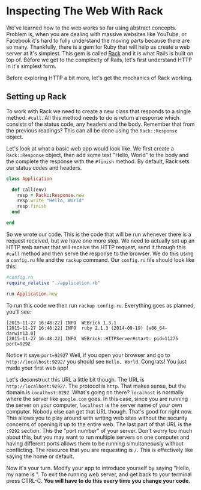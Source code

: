 # Inspecting The Web With Rack

We've learned how to the web works so far using abstract concepts. Problem is, when you are dealing with massive websites like YouTube, or Facebook it's hard to fully understand the moving parts because there are so many. Thankfully, there is a gem for Ruby that will help us create a web server at it's simplest. This gem is called [Rack](https://rack.github.io/) and it is what Rails is built on top of. Before we get to the complexity of Rails, let's first understand HTTP in it's simplest form.

Before exploring HTTP a bit more, let's get the mechanics of Rack working.

## Setting up Rack

To work with Rack we need to create a new class that responds to a single method: `#call`. All this method needs to do is return a response which consists of the status code, any headers and the body. Remember that from the previous readings? This can all be done using the `Rack::Response` object. 

Let's look at what a basic web app would look like. We first create a `Rack::Response` object, then add some text "Hello, World" to the body and the complete the response with the `#finish` method. By default, Rack sets our status codes and headers.

```ruby
class Application

  def call(env)
    resp = Rack::Response.new
    resp.write "Hello, World"
    resp.finish
  end

end
```

So we wrote our code. This is the code that will be run whenever there is a request received, but we have one more step. We need to actually set up an HTTP web server that will receive the HTTP request, send it through this `#call` method and then serve the response to the browser. We do this using a `config.ru` file and the `rackup` command. Our `config.ru` file should look like this:

```ruby
#config.ru
require_relative "./application.rb"

run Application.new
```

To run this code we then run `rackup config.ru`. Everything goes as planned, you'll see:

```
[2015-11-27 16:48:22] INFO  WEBrick 1.3.1
[2015-11-27 16:48:22] INFO  ruby 2.1.3 (2014-09-19) [x86_64-darwin13.0]
[2015-11-27 16:48:22] INFO  WEBrick::HTTPServer#start: pid=11275 port=9292
```

Notice it says `port=9292`? Well, if you open your browser and go to `http://localhost:9292/` you should see `Hello, World`. Congrats! You just made your first web app!

Let's deconstruct this URL a little bit though. The URL is `http://localhost:9292/`. The protocol is `http`. That makes sense, but the domain is `localhost:9292`. What's going on there? `localhost` is normally where the server like `google.com` goes. In this case, since you are running the server on your computer, `localhost` is the server name of your own computer. Nobody else can get that URL though. That's good for right now. This allows you to play around with writing web sites without the security concerns of opening it up to the entire web. The last part of that URL is the `:9292` section. This the "port number" of your server. Don't worry too much about this, but you may want to run multiple servers on one computer and having different ports allows them to be running simultaneously without conflicting. The resource that you are requesting is `/`. This is effectively like saying the home or default.

Now it's your turn. Modify your app to introduce yourself by saying "Hello, my name is <YOUR NAME>". To exit the running web server, and get back to your terminal press CTRL-C. **You will have to do this every time you change your code**.
